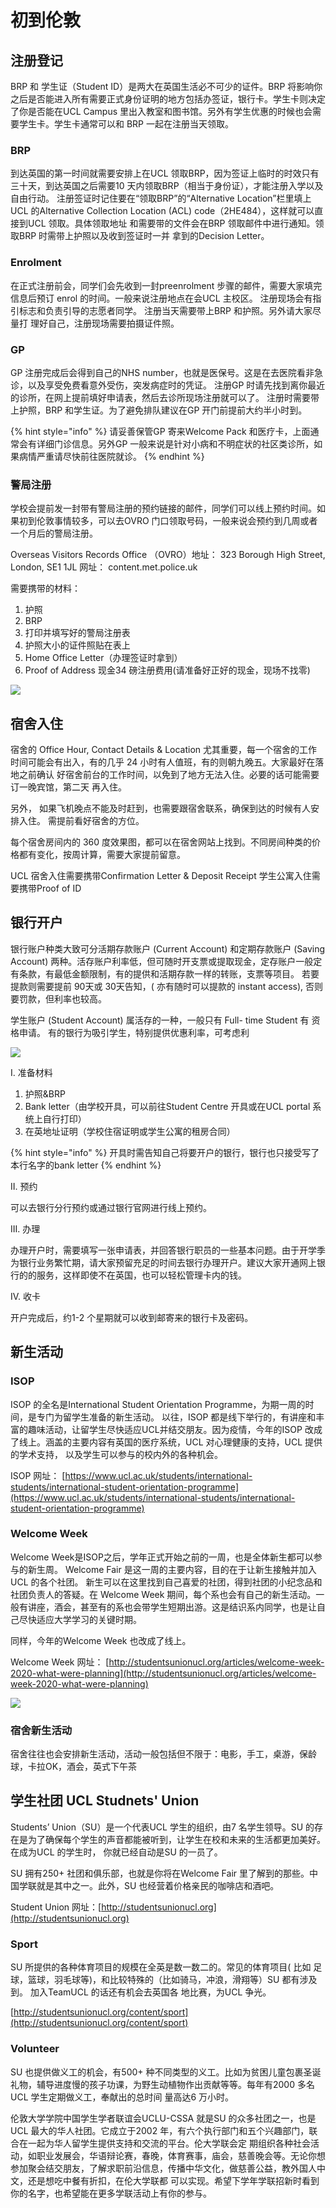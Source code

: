 # 初到伦敦

## 注册登记

BRP 和 学生证（Student ID）是两大在英国生活必不可少的证件。BRP 将影响你之后是否能进入所有需要正式身份证明的地方包括办签证，银行卡。学生卡则决定了你是否能在UCL Campus 里出入教室和图书馆。另外有学生优惠的时候也会需要学生卡。学生卡通常可以和 BRP 一起在注册当天领取。

### BRP

到达英国的第一时间就需要安排上在UCL 领取BRP，因为签证上临时的时效只有三十天，到达英国之后需要10 天内领取BRP（相当于身份证），才能注册入学以及自由行动。 注册签证时记住要在“领取BRP”的“Alternative Location”栏里填上UCL 的Alternative Collection Location \(ACL\) code（2HE484），这样就可以直接到UCL 领取。具体领取地址 和需要带的文件会在BRP 领取邮件中进行通知。领取BRP 时需带上护照以及收到签证时一并 拿到的Decision Letter。 

### Enrolment 

在正式注册前会，同学们会先收到一封preenrolment 步骤的邮件，需要大家填完信息后预订 enrol 的时间。一般来说注册地点在会UCL 主校区。 注册现场会有指引标志和负责引导的志愿者同学。 注册当天需要带上BRP 和护照。另外请大家尽量打 理好自己，注册现场需要拍摄证件照。 

### GP 

GP 注册完成后会得到自己的NHS number，也就是医保号。这是在去医院看非急诊，以及享受免费看意外受伤，突发病症时的凭证。 注册GP 时请先找到离你最近的诊所，在网上提前填好申请表，然后去诊所现场注册就可以了。 注册时需要带上护照，BRP 和学生证。为了避免排队建议在GP 开门前提前大约半小时到。

{% hint style="info" %}
请妥善保管GP 寄来Welcome Pack 和医疗卡，上面通常会有详细门诊信息。另外GP 一般来说是针对小病和不明症状的社区类诊所，如果病情严重请尽快前往医院就诊。
{% endhint %}

### 警局注册 

学校会提前发一封带有警局注册的预约链接的邮件，同学们可以线上预约时间。如果初到伦敦事情较多，可以去OVRO 门口领取号码，一般来说会预约到几周或者一个月后的警局注册。

Overseas Visitors Records Office （OVRO）地址： 323 Borough High Street, London, SE1 1JL 网址： content.met.police.uk

需要携带的材料： 

1. 护照 
2. BRP 
3. 打印并填写好的警局注册表 
4. 护照大小的证件照贴在表上 
5. Home Office Letter（办理签证时拿到） 
6. Proof of Address 现金34 磅注册费用\(请准备好正好的现金，现场不找零\)

![](.gitbook/assets/image%20%2854%29.png)

## 宿舍入住

宿舍的 Office Hour, Contact Details & Location 尤其重要，每一个宿舍的工作时间可能会有出入，有的几乎 24 小时有人值班，有的则朝九晚五。大家最好在落地之前确认 好宿舍前台的工作时间，以免到了地方无法入住。必要的话可能需要订一晚宾馆，第二天 再入住。 

另外， 如果飞机晚点不能及时赶到，也需要跟宿舍联系，确保到达的时候有人安排入住。 需提前看好宿舍的方位。

 每个宿舍房间内的 360 度效果图，都可以在宿舍网站上找到。不同房间种类的价格都有变化，按周计算，需要大家提前留意。 

UCL 宿舍入住需要携带Confirmation Letter & Deposit Receipt 学生公寓入住需要携带Proof of ID

## 银行开户

银行账户种类大致可分活期存款账户 \(Current Account\) 和定期存款账户 \(Saving Account\) 两种。活存账户利率低，但可随时开支票或提取现金，定存账户一般定有条款，有最低金额限制，有的提供和活期存款一样的转账，支票等项目。 若要提款则需要提前 90天或 30天告知，\( 亦有随时可以提款的 instant access\), 否则要罚款，但利率也较高。 

学生账户 \(Student Account\) 属活存的一种，一般只有 Full- time Student 有 资格申请。 有的银行为吸引学生，特别提供优惠利率，可考虑利

![](.gitbook/assets/image%20%2861%29.png)

I. 准备材料

1. 护照&BRP
2. Bank letter（由学校开具，可以前往Student Centre 开具或在UCL portal 系统上自行打印）
3. 在英地址证明（学校住宿证明或学生公寓的租房合同）

{% hint style="info" %}
开具时需告知自己将要开户的银行，银行也只接受写了本行名字的bank letter
{% endhint %}

II. 预约

可以去银行分行预约或通过银行官网进行线上预约。

III. 办理

办理开户时，需要填写一张申请表，并回答银行职员的一些基本问题。由于开学季为银行业务繁忙期，请大家预留充足的时间去银行办理开户。建议大家开通网上银行的的服务，这样即使不在英国，也可以轻松管理卡内的钱。

IV. 收卡

开户完成后，约1-2 个星期就可以收到邮寄来的银行卡及密码。

## 新生活动

### ISOP 

ISOP 的全名是International Student Orientation Programme，为期一周的时间，是专门为留学生准备的新生活动。 以往，ISOP 都是线下举行的，有讲座和丰富的趣味活动，让留学生尽快适应UCL并结交朋友。因为疫情，今年的ISOP 改成了线上。涵盖的主要内容有英国的医疗系统，UCL 对心理健康的支持，UCL 提供的学术支持， 以及学生可以参与的校内外的各种机会。 

ISOP 网址： [https://www.ucl.ac.uk/students/international-students/international-student-orientation-programme](https://www.ucl.ac.uk/students/international-students/international-student-orientation-programme) 

### Welcome Week 

Welcome Week是ISOP之后，学年正式开始之前的一周，也是全体新生都可以参与的新生周。 Welcome Fair 是这一周的主要内容，目的在于让新生接触并加入UCL 的各个社团。 新生可以在这里找到自己喜爱的社团，得到社团的小纪念品和社团负责人的答疑。在 Welcome Week 期间，每个系也会有自己的新生活动。一般有讲座，酒会，甚至有的系也会带学生短期出游。这是结识系内同学，也是让自己尽快适应大学学习的关键时期。 

同样，今年的Welcome Week 也改成了线上。 

Welcome Week 网址： [http://studentsunionucl.org/articles/welcome-week-2020-what-were-planning](http://studentsunionucl.org/articles/welcome-week-2020-what-were-planning)

![](.gitbook/assets/image%20%2856%29.png)

### 宿舍新生活动 

宿舍往往也会安排新生活动，活动一般包括但不限于：电影，手工，桌游，保龄球，卡拉OK，酒会，英式下午茶

## 学生社团 UCL Studnets' Union 

Students’ Union（SU）是一个代表UCL 学生的组织，由7 名学生领导。SU 的存在是为了确保每个学生的声音都能被听到，让学生在校和未来的生活都更加美好。在成为UCL 的学生时， 你就已经自动是SU 的一员了。 

SU 拥有250+ 社团和俱乐部，也就是你将在Welcome Fair 里了解到的那些。中国学联就是其中之一。此外，SU 也经营着价格亲民的咖啡店和酒吧。 

Student Union 网址：[http://studentsunionucl.org](http://studentsunionucl.org)

### Sport 

SU 所提供的各种体育项目的规模在全英是数一数二的。常见的体育项目\( 比如 足球，篮球，羽毛球等\)，和比较特殊的（比如骑马，冲浪，滑翔等）SU 都有涉及到。 加入TeamUCL 的话还有机会去英国各 地比赛，为UCL 争光。 

[http://studentsunionucl.org/content/sport](http://studentsunionucl.org/content/sport) 

### Volunteer 

SU 也提供做义工的机会，有500+ 种不同类型的义工。比如为贫困儿童包裹圣诞礼物，辅导进度慢的孩子功课，为野生动植物作出贡献等等。每年有2000 多名 UCL 学生定期做义工，奉献出的总时间 量高达6 万小时。

伦敦大学学院中国学生学者联谊会UCLU-CSSA 就是SU 的众多社团之一，也是UCL 最大的华人社团。它成立于2002 年，有六个执行部门和五个兴趣部门，联合在一起为华人留学生提供支持和交流的平台。伦大学联会定 期组织各种社会活动，如职业发展会，华语辩论赛，春晚，体育赛事，庙会，慈善晚会等。无论你想参加聚会结交朋友，了解求职前沿信息，传播中华文化，做慈善公益，教外国人中文，还是想吃中餐有折扣，在伦大学联都 可以实现。希望下学年学联招新时看到你的名字，也希望能在更多学联活动上有你的参与。





